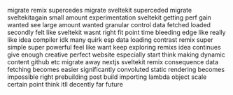 migrate remix supercedes migrate sveltekit superceded migrate sveltekitagain small amount experimentation sveltekit getting perf gain wanted see large amount wanted granular control data fetched loaded secondly felt like sveltekit wasnt right fit point time bleeding edge like really like idea compiler idk many quirk esp data loading contrast remix super simple super powerful feel like want keep exploring remixs idea continues give enough creative perfect website especially start think making dynamic content github etc migrate away nextjs sveltekit remix consequence data fetching becomes easier significantly convoluted static rendering becomes impossible right prebuilding post build importing lambda object scale certain point think itll decently far future